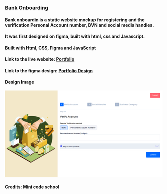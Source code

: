 ### Bank Onboarding

#### Bank onboardin is a static website mockup for registering and the verification Personal Account number, BVN and social media handles. 

#### It was first designed on figma, built with html, css and Javascript.

#### Built with Html, CSS, Figma and JavaScript

#### Link to the live website: [Portfolio](https://thirsty-fermi-3acd87.netlify.app/ "Bank live site")

#### Link to the figma design: [Portfolio Design](https://www.figma.com/file/5V1MhyS5wo7OJmOXwIFAxj/Frontend-Test "figma link")

#### Design Image
![Bank onboarding SS](image/Banking.png "Desktop View")

#### Credits: Mini code school